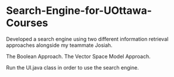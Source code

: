 # Search-Engine-for-UOttawa-Courses


Developed a search engine using two different information retrieval approaches alongside my teammate Josiah.

The Boolean Approach.
The Vector Space Model Approach.

Run the UI.java class in order to use the search engine.
